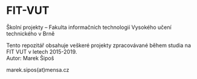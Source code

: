 # FIT-VUT
Školní projekty – Fakulta informačních technologií Vysokého učení technického v Brně  
  
Tento repozitář obsahuje veškeré projekty zpracovávané během studia na FIT VUT v letech 2015-2019.  
Autor: Marek Šipoš  
  
marek.sipos(at)mensa.cz  
  
